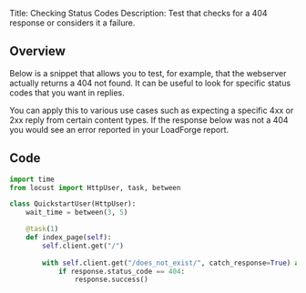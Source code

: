 Title: Checking Status Codes
Description: Test that checks for a 404 response or considers it a failure.

## Overview

Below is a snippet that allows you to test, for example, that the webserver actually returns a 404 not found. It 
can be useful to look for specific status codes that you want in replies.

You can apply this to various use cases such as expecting a specific 4xx or 2xx reply from certain content 
types. If the response below was not a 404 you would see an error reported in your LoadForge report. 

## Code

```python
import time
from locust import HttpUser, task, between

class QuickstartUser(HttpUser):
    wait_time = between(3, 5)

    @task(1)
    def index_page(self):
        self.client.get("/")
    
        with self.client.get("/does_not_exist/", catch_response=True) as response:
            if response.status_code == 404:
                response.success()        
```

